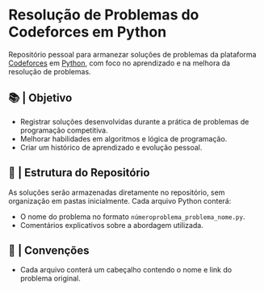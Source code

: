# Resolução de Problemas do Codeforces em Python
Repositório pessoal para armanezar soluções de problemas da plataforma [Codeforces](https://codeforces.com/) em [Python](https://www.python.org/), com foco no aprendizado e na melhora da resolução de problemas.

## 📚 | Objetivo 
- Registrar soluções desenvolvidas durante a prática de problemas de programação competitiva.
- Melhorar habilidades em algoritmos e lógica de programação.
- Criar um histórico de aprendizado e evolução pessoal.

## 🚀 | Estrutura do Repositório
As soluções serão armazenadas diretamente no repositório, sem organização em pastas inicialmente. Cada arquivo Python conterá:
- O nome do problema no formato `númeroproblema_problema_nome.py`.
- Comentários explicativos sobre a abordagem utilizada.

## 📝 | Convenções
- Cada arquivo conterá um cabeçalho contendo o nome e link do problema original.
